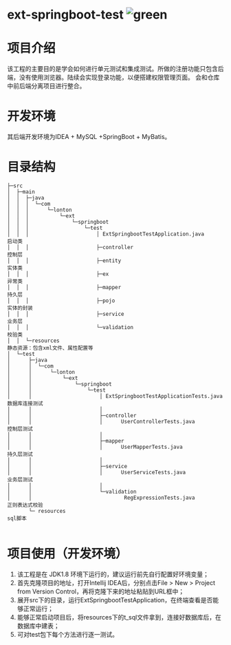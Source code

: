 # ext-springboot-test ![green](https://github.com/Sally1005/ext-springboot-test/actions/green.yml/badge.svg)

# 项目介绍

该工程的主要目的是学会如何进行单元测试和集成测试。所做的注册功能只包含后端，没有使用浏览器。陆续会实现登录功能，以便搭建权限管理页面。
会和仓库中前后端分离项目进行整合。

# 开发环境

其后端开发环境为IDEA + MySQL +SpringBoot + MyBatis。
 

# 目录结构

```                
├─src
│  ├─main
│  │  ├─java
│  │  │  └─com
│  │  │      └─lonton
│  │  │          └─ext
│  │  │              └─springboot
│  │  │                  └─test
│  │  │                      │ ExtSpringbootTestApplication.java              启动类
│  │  │                      ├─controller                                     控制层
│  │  │                      ├─entity                                         实体类  
│  │  │                      ├─ex                                             异常类
│  │  │                      ├─mapper                                         持久层
│  │  │                      ├─pojo                                           实体的封装
│  │  │                      ├─service                                        业务层
│  │  │                      └─validation                                     校验类
│  │  └─resources                                                             静态资源：包含xml文件、属性配置等
│  └─test
│      ├─java
│      │  └─com
│      │      └─lonton
│      │          └─ext
│      │              └─springboot
│      │                  └─test
│      │                      │ ExtSpringbootTestApplicationTests.java       数据库连接测试
│      │                      │  
│      │                      ├─controller
│      │                      │      UserControllerTests.java                 控制层测试
│      │                      │      
│      │                      ├─mapper
│      │                      │      UserMapperTests.java                     持久层测试
│      │                      │      
│      │                      ├─service
│      │                      │      UserServiceTests.java                    业务层测试
│      │                      │      
│      │                      └─validation
│      │                              RegExpressionTests.java                 正则表达式校验
       └─ resources                                                           sql脚本
                    
```


# 项目使用（开发环境）

1. 该工程是在 JDK1.8 环境下运行的，建议运行前先自行配置好环境变量；
2. 首先克隆项目的地址，打开Intellij IDEA后，分别点击File > New > Project from Version Control，再将克隆下来的地址粘贴到URL框中；
3. 展开src下的目录，运行ExtSpringbootTestApplication，在终端查看是否能够正常运行；
4. 能够正常启动项目后，将resources下的t_sql文件拿到，连接好数据库后，在数据库中建表；
5. 可对test包下每个方法进行逐一测试。



